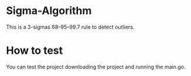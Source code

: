 # Sigma-Algorithm
This is a 3-sigmas 68–95–99.7 rule to detect outliers.

# How to test
You can test the project downloading  the project and running the main.go.

